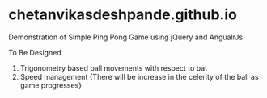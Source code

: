 # chetanvikasdeshpande.github.io

Demonstration of Simple Ping Pong Game using jQuery and AngualrJs.

To Be Designed

1. Trigonometry based ball movements with respect to bat 
2. Speed management {There will be increase in the celerity of the ball as game progresses}
